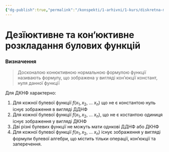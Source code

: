 ```yaml
---
{"dg-publish":true,"permalink":"/konspekti/1-arhivni/1-kurs/diskretna-matematika/dezyiyuktivne-ta-kon-yuktivne-rozkladannya-bulovih-funkcziyi/"}
---
```


# Дезїюктивне та кон’юктивне розкладання булових функцій
### Визначення
> Досконалою конюктивною нормальною формулою функції називають формулу, що зображена у вигляді кон’юкції констант, нуля данної функції
> 

Для ДКНФ характерно:

1. Для кожної булевої функції $f(x_1, x_2, \ ...\ x_n)$ що не є константою нуль існує зображення в  вигляді ДДНФ
2. Для кожної булевої функції $f(x_1, x_2, \ ...\ x_n)$, що не є костантою одиниця існує зображення у вигляді ДКНФ
3. Дві різні булевих функції не можуть мати однкові ДДНФ або ДКНФ
4. Для кожної булевої функції $f(x_1, x_2, \ ...\ x_n)$ існує зображення у вигляді формули булевої алгебри, що містить тільки операції, кон’юкції та заперечення.
